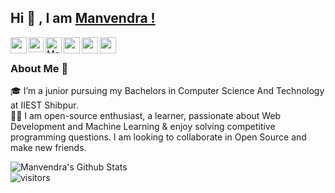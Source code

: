 ## Hi 👋 , I am [Manvendra !](https://manvendra-rajpoot.web.app/)
<a href="mailto:manvendra141986@gmail.com">
  <img align="left" width="26px" src="https://cdn.jsdelivr.net/npm/simple-icons@v3/icons/gmail.svg" />
</a>
<a href="https://www.linkedin.com/in/manvendrajpoot/">
  <img align="left" width="24px" src="https://cdn.jsdelivr.net/npm/simple-icons@v3/icons/linkedin.svg"  />
</a>
<a href="https://dev.to/manvendrajpoot">
  <img src="https://d2fltix0v2e0sb.cloudfront.net/dev-badge.svg" alt="Manvendra Rajpoot's DEV Profile" width="26px" align="left">
</a>
<a href="https://twitter.com/manvendrajpoot_/">
  <img align="left" width="26px" src="https://cdn.jsdelivr.net/npm/simple-icons@v3/icons/twitter.svg" />
</a>
<a href="https://www.instagram.com/manvendrajpoot_/">
  <img align="left" width="26px" src="https://cdn.jsdelivr.net/npm/simple-icons@v3/icons/instagram.svg" />
</a>
<a href="https://www.facebook.com/manvendrajpoot.0/">
  <img align="left" width="26px" src="https://cdn.jsdelivr.net/npm/simple-icons@v3/icons/facebook.svg" />
</a>

<br />

### About Me 🚀
🎓 I’m a junior pursuing my Bachelors in Computer Science And Technology at IIEST Shibpur. </br>
👨‍💻  I am open-source enthusiast, a learner, passionate about Web Development and Machine Learning & enjoy solving competitive programming questions. I am looking to collaborate in Open Source and make new friends. </br>


![Manvendra's Github Stats](https://github-readme-stats.vercel.app/api?username=manvendra-rajpoot&show_icons=true&hide_border=true)
<br />
![visitors](https://visitor-badge.laobi.icu/badge?page_id=manvendra-rajpoot.manvendra-rajpoot)

<!--
**manvendra-rajpoot/manvendra-rajpoot** is a ✨ _special_ ✨ repository because its `README.md` (this file) appears on your GitHub profile.

Here are some ideas to get you started:

- 🔭 I’m currently working on ...
- 🌱 I’m currently learning ...
- 👯 I’m looking to collaborate on ...
- 🤔 I’m looking for help with ...
- 💬 Ask me about ...
- 📫 How to reach me: ...
- 😄 Pronouns: ...
- ⚡ Fun fact: ...
-->
